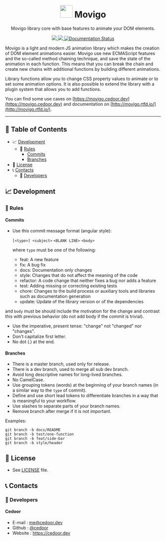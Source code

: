 <p align="center">
    <h1 align="center">
        <img width="40" src="https://raw.githubusercontent.com/movigo/core/master/resources/icon.png">
        Movigo
    </h1>
    <p align="center">Movigo library core with base features to animate your DOM elements.</p>
</p>
    
<p align="center">
    <a href="https://github.com/movigo/core/blob/master/LICENSE" target="_blank">
        <img src="https://img.shields.io/github/license/movigo/core.svg?style=flat-square">
    </a>
    <a href="https://david-dm.org/movigo/core?type=dev" target="_blank">
        <img src="https://img.shields.io/david/dev/movigo/core.svg?style=flat-square">
    </a>
    <a href='https://movigo.readthedocs.io/en/latest/?badge=latest'>
        <img src='https://readthedocs.org/projects/movigo/badge/?version=latest' alt='Documentation Status' />
    </a>
</p>

Movigo is a light and modern JS animation library which makes the creation of DOM element animations easier.
Movigo use new ECMAScript features and the so-called method chaining technique, and save the state of the animation in each function.
This means that you can break the chain and create new chains with additional functions by building different animations.

Library functions allow you to change CSS property values to animate or to set some animation options.
It is also possible to extend the library with a plugin system that allows you to add functions.

You can find some use cases on [https://movigo.cedoor.dev](https://movigo.cedoor.dev) and
documentation on [http://movigo.rtfd.io/](http://movigo.rtfd.io/).

________________________________

## :paperclip: Table of Contents
- :chart_with_upwards_trend: [Development](#chart_with_upwards_trend-development)
  - :scroll: [Rules](#scroll-rules)
    - [Commits](#commits)
    - [Branches](#branches)
- :page_facing_up: [License](#page_facing_up-license)
- :telephone_receiver: [Contacts](#telephone_receiver-contacts)
  - :boy: [Developers](#boy-developers)

## :chart_with_upwards_trend: Development

### :scroll: Rules

#### Commits

* Use this commit message format (angular style):  

    `[<type>] <subject>`
    `<BLANK LINE>`
    `<body>`

    where `type` must be one of the following:

    - feat: A new feature
    - fix: A bug fix
    - docs: Documentation only changes
    - style: Changes that do not affect the meaning of the code
    - refactor: A code change that neither fixes a bug nor adds a feature
    - test: Adding missing or correcting existing tests
    - chore: Changes to the build process or auxiliary tools and libraries such as documentation generation
    - update: Update of the library version or of the dependencies

and `body` must be should include the motivation for the change and contrast this with previous behavior (do not add body if the commit is trivial). 

* Use the imperative, present tense: "change" not "changed" nor "changes".
* Don't capitalize first letter.
* No dot (.) at the end.

#### Branches

* There is a master branch, used only for release.
* There is a dev branch, used to merge all sub dev branch.
* Avoid long descriptive names for long-lived branches.
* No CamelCase.
* Use grouping tokens (words) at the beginning of your branch names (in a similar way to the `type` of commit).
* Define and use short lead tokens to differentiate branches in a way that is meaningful to your workflow.
* Use slashes to separate parts of your branch names.
* Remove branch after merge if it is not important.

Examples:
    
    git branch -b docs/README
    git branch -b test/one-function
    git branch -b feat/side-bar
    git branch -b style/header

## :page_facing_up: License
* See [LICENSE](https://github.com/movigo/core/blob/master/LICENSE) file.

## :telephone_receiver: Contacts
### :boy: Developers

#### Cedoor
* E-mail : me@cedoor.dev
* Github : [@cedoor](https://github.com/cedoor)
* Website : https://cedoor.dev
